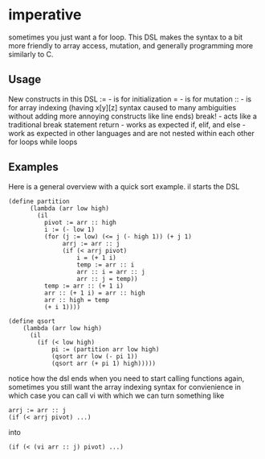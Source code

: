 # imperative
sometimes you just want a for loop. This DSL makes the syntax to a bit more friendly to array access, mutation, and generally programming more similarly to C.

## Usage
New constructs in this DSL
:= - is for initialization
= - is for mutation
:: - is for array indexing (having x[y][z] syntax caused to many ambiguities without adding more annoying constructs like line ends)
break! - acts like a traditional break statement
return - works as expected
if, elif, and else - work as expected in other languages and are not nested within each other
for loops
while loops


## Examples

Here is a general overview with a quick sort example. il starts the DSL 
```
(define partition
      (lambda (arr low high)
        (il
          pivot := arr :: high
          i := (- low 1)
          (for (j := low) (<= j (- high 1)) (+ j 1)
               arrj := arr :: j
               (if (< arrj pivot)
                   i = (+ 1 i)
                   temp := arr :: i
                   arr :: i = arr :: j
                   arr :: j = temp))
          temp := arr :: (+ 1 i)
          arr :: (+ 1 i) = arr :: high
          arr :: high = temp
          (+ i 1))))

(define qsort
    (lambda (arr low high)
      (il
        (if (< low high)
            pi := (partition arr low high)
            (qsort arr low (- pi 1))
            (qsort arr (+ pi 1) high)))))
```

notice how the dsl ends when you need to start calling functions again, sometimes you still want the array indexing syntax for convienience in which case you can call vi with which we can turn something like
```
arrj := arr :: j
(if (< arrj pivot) ...)
```
into 
```
(if (< (vi arr :: j) pivot) ...)
```


